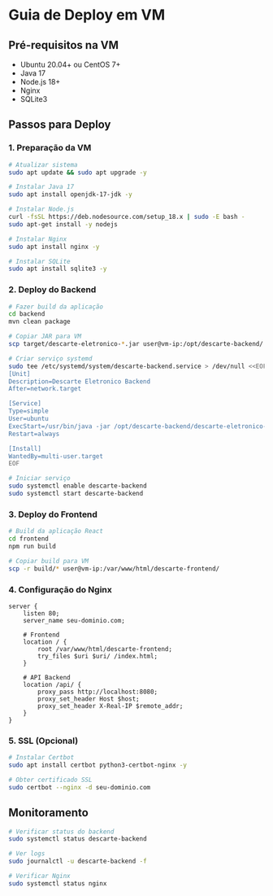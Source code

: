 # Guia de Deploy em VM

## Pré-requisitos na VM

- Ubuntu 20.04+ ou CentOS 7+
- Java 17
- Node.js 18+
- Nginx
- SQLite3

## Passos para Deploy

### 1. Preparação da VM

```bash
# Atualizar sistema
sudo apt update && sudo apt upgrade -y

# Instalar Java 17
sudo apt install openjdk-17-jdk -y

# Instalar Node.js
curl -fsSL https://deb.nodesource.com/setup_18.x | sudo -E bash -
sudo apt-get install -y nodejs

# Instalar Nginx
sudo apt install nginx -y

# Instalar SQLite
sudo apt install sqlite3 -y
```

### 2. Deploy do Backend

```bash
# Fazer build da aplicação
cd backend
mvn clean package

# Copiar JAR para VM
scp target/descarte-eletronico-*.jar user@vm-ip:/opt/descarte-backend/

# Criar serviço systemd
sudo tee /etc/systemd/system/descarte-backend.service > /dev/null <<EOF
[Unit]
Description=Descarte Eletronico Backend
After=network.target

[Service]
Type=simple
User=ubuntu
ExecStart=/usr/bin/java -jar /opt/descarte-backend/descarte-eletronico-*.jar
Restart=always

[Install]
WantedBy=multi-user.target
EOF

# Iniciar serviço
sudo systemctl enable descarte-backend
sudo systemctl start descarte-backend
```

### 3. Deploy do Frontend

```bash
# Build da aplicação React
cd frontend
npm run build

# Copiar build para VM
scp -r build/* user@vm-ip:/var/www/html/descarte-frontend/
```

### 4. Configuração do Nginx

```nginx
server {
    listen 80;
    server_name seu-dominio.com;

    # Frontend
    location / {
        root /var/www/html/descarte-frontend;
        try_files $uri $uri/ /index.html;
    }

    # API Backend
    location /api/ {
        proxy_pass http://localhost:8080;
        proxy_set_header Host $host;
        proxy_set_header X-Real-IP $remote_addr;
    }
}
```

### 5. SSL (Opcional)

```bash
# Instalar Certbot
sudo apt install certbot python3-certbot-nginx -y

# Obter certificado SSL
sudo certbot --nginx -d seu-dominio.com
```

## Monitoramento

```bash
# Verificar status do backend
sudo systemctl status descarte-backend

# Ver logs
sudo journalctl -u descarte-backend -f

# Verificar Nginx
sudo systemctl status nginx
```
